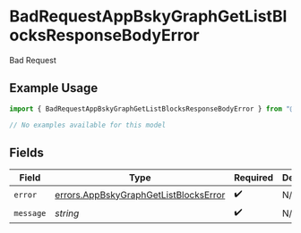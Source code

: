 # BadRequestAppBskyGraphGetListBlocksResponseBodyError

Bad Request

## Example Usage

```typescript
import { BadRequestAppBskyGraphGetListBlocksResponseBodyError } from "@speakeasy-api/bluesky/models/errors";

// No examples available for this model
```

## Fields

| Field                                                                                          | Type                                                                                           | Required                                                                                       | Description                                                                                    |
| ---------------------------------------------------------------------------------------------- | ---------------------------------------------------------------------------------------------- | ---------------------------------------------------------------------------------------------- | ---------------------------------------------------------------------------------------------- |
| `error`                                                                                        | [errors.AppBskyGraphGetListBlocksError](../../models/errors/appbskygraphgetlistblockserror.md) | :heavy_check_mark:                                                                             | N/A                                                                                            |
| `message`                                                                                      | *string*                                                                                       | :heavy_check_mark:                                                                             | N/A                                                                                            |